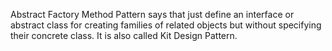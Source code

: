 Abstract Factory Method Pattern says that just define an interface or abstract class for creating families of related objects but without specifying their concrete class.  It is also called Kit Design Pattern.